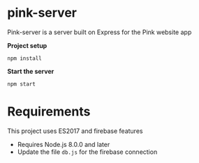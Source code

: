 # pink-server

Pink-server is a server built on Express for the Pink website app

**Project setup**
```
npm install
```

**Start the server**
```
npm start
```

# Requirements

This project uses ES2017 and firebase features

* Requires Node.js 8.0.0 and later
* Update the file `db.js` for the firebase connection
